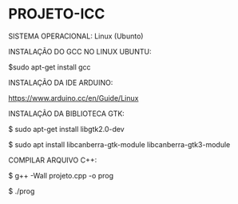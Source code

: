 # PROJETO-ICC

SISTEMA OPERACIONAL: Linux (Ubunto)


INSTALAÇÃO DO GCC NO LINUX UBUNTU:

$sudo apt-get install gcc


INSTALAÇÃO DA IDE ARDUINO:

https://www.arduino.cc/en/Guide/Linux


INSTALAÇÃO DA BIBLIOTECA GTK:

$ sudo apt-get install libgtk2.0-dev

$ sudo apt install libcanberra-gtk-module libcanberra-gtk3-module


COMPILAR ARQUIVO C++:

$ g++ -Wall projeto.cpp -o prog

$ ./prog



